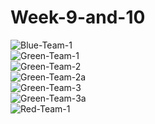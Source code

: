 # Week-9-and-10
<img src="https://i.ibb.co/vqvn7X8/Blue-Team-1.png" alt="Blue-Team-1" border="0"></a><br>
<img src="https://i.ibb.co/gF32V4b/Green-Team-1.png" alt="Green-Team-1" border="0"></a><br>
<img src="https://i.ibb.co/WDMLpJx/Green-Team-2.png" alt="Green-Team-2" border="0"></a><br>
<img src="https://i.ibb.co/PTr4kV4/Green-Team-2a.png" alt="Green-Team-2a" border="0"></a><br>
<img src="https://i.ibb.co/42S7yPb/Green-Team-3.png" alt="Green-Team-3" border="0"></a><br>
<img src="https://i.ibb.co/FXQbZNC/Green-Team-3a.png" alt="Green-Team-3a" border="0"></a><br>
<img src="https://i.ibb.co/4Tn4zdJ/Red-Team-1.png" alt="Red-Team-1" border="0"></a><br>
